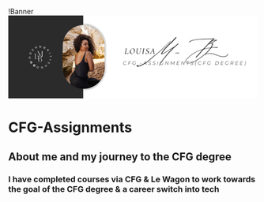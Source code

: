 !Banner ![Louisa's Banner][def]
# CFG-Assignments
## About me and my journey to the CFG degree
### I have completed courses via CFG & Le Wagon to work towards the goal of the CFG degree & a career switch into tech


[def]: @reallygreatsite.png